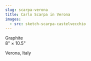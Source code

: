 ```yaml
---
slug: scarpa-verona
title: Carlo Scarpa in Verona
images:
  - src: sketch-scarpa-castelvecchio
--- 
```

Graphite  
8" × 10.5"

Verona, Italy
